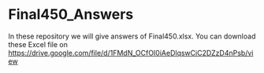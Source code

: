 # Final450_Answers
In these repository we will give answers of Final450.xlsx.
You can download these Excel file on https://drive.google.com/file/d/1FMdN_OCfOI0iAeDlqswCiC2DZzD4nPsb/view
